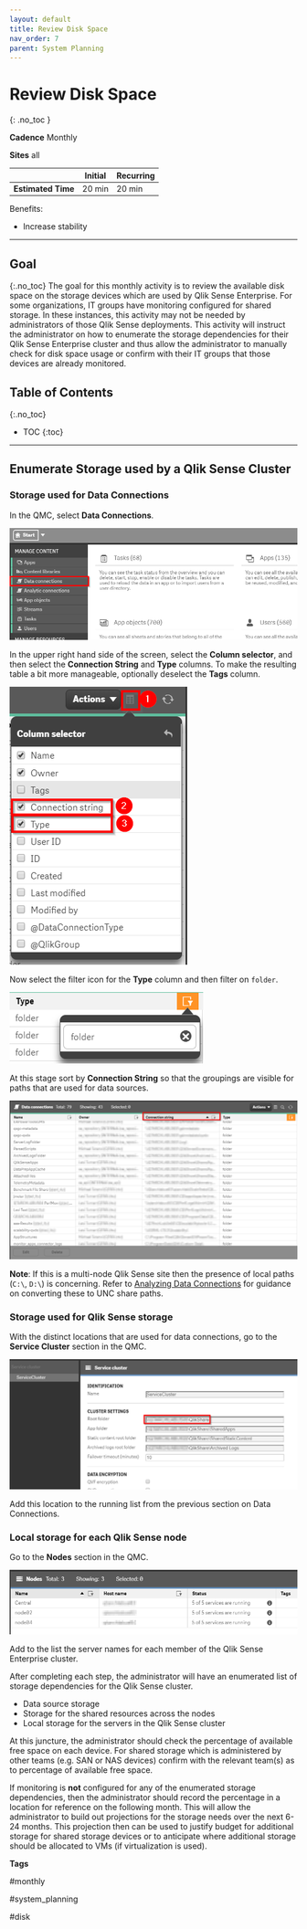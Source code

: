 ```yaml
---
layout: default
title: Review Disk Space
nav_order: 7
parent: System Planning
---
```


# Review Disk Space
{: .no_toc }

**Cadence** <span class="label cadence">Monthly</span>

**Sites** <span class="label all">all</span>

|                                  		                      | Initial     | Recurring  |
|-----------------------------------------------------------|-------------|------------|
| <i class="far fa-clock fa-sm"></i> **Estimated Time**     | 20 min      | 20 min     |

Benefits:

  - Increase stability
  
-------------------------

## Goal
{:.no_toc}
The goal for this monthly activity is to review the available disk space on the storage devices which are used by Qlik Sense Enterprise. For some organizations, IT groups have monitoring configured for shared storage. In these instances, this activity may not be needed by administrators of those Qlik Sense deployments. This activity will instruct the administrator on how to enumerate the storage dependencies for their Qlik Sense Enterprise cluster and thus allow the administrator to manually check for disk space usage or confirm with their IT groups that those devices are already monitored.

## Table of Contents
{:.no_toc}

* TOC
{:toc}
-------------------------

## Enumerate Storage used by a Qlik Sense Cluster <i class="fas fa-dolly-flatbed fa-xs" title="Shipped | Native Capability"></i>

### Storage used for Data Connections

In the QMC, select **Data Connections**.

[![storage-1.png](images/storage-1.png)](https://raw.githubusercontent.com/eapowertools/qs-admin-playbook/master/docs/system_planning/images/storage-1.png)

In the upper right hand side of the screen, select the **Column selector**, and then select the **Connection String** and **Type** columns. To make the resulting table a bit more manageable, optionally deselect the **Tags** column.

[![storage-2.png](images/storage-2.png)](https://raw.githubusercontent.com/eapowertools/qs-admin-playbook/master/docs/system_planning/images/storage-2.png)

Now select the filter icon for the **Type** column and then filter on `folder`.

[![storage-3.png](images/storage-3.png)](https://raw.githubusercontent.com/eapowertools/qs-admin-playbook/master/docs/system_planning/images/storage-3.png)

At this stage sort by **Connection String** so that the groupings are visible for paths that are used for data sources.

[![storage-4.png](images/storage-4.png)](https://raw.githubusercontent.com/eapowertools/qs-admin-playbook/master/docs/system_planning/images/storage-4.png)

**Note**: If this is a multi-node Qlik Sense site then the presence of local paths (`C:\`, `D:\`) is concerning. Refer to [Analyzing Data Connections](..\asset_management\data_connections\analyze_data_connections.html) for guidance on converting these to UNC share paths.

### Storage used for Qlik Sense storage

With the distinct locations that are used for data connections, go to the **Service Cluster** section in the QMC.

[![storage-5.png](images/storage-5.png)](https://raw.githubusercontent.com/eapowertools/qs-admin-playbook/master/docs/system_planning/images/storage-5.png)

Add this location to the running list from the previous section on Data Connections.

### Local storage for each Qlik Sense node

Go to the **Nodes** section in the QMC.

[![storage-6.png](images/storage-6.png)](https://raw.githubusercontent.com/eapowertools/qs-admin-playbook/master/docs/system_planning/images/storage-6.png)

Add to the list the server names for each member of the Qlik Sense Enterprise cluster.

After completing each step, the administrator will have an enumerated list of storage dependencies for the Qlik Sense cluster.

- Data source storage
- Storage for the shared resources across the nodes
- Local storage for the servers in the Qlik Sense cluster

At this juncture, the administrator should check the percentage of available free space on each device. For shared storage which is administered by other teams (e.g. SAN or NAS devices) confirm with the relevant team(s) as to percentage of available free space.

If monitoring is **not** configured for any of the enumerated storage dependencies, then the administrator should record the percentage in a location for reference on the following month. This will allow the administrator to build out projections for the storage needs over the next 6-24 months. This projection then can be used to justify budget for additional storage for shared storage devices or to anticipate where additional storage should be allocated to VMs (if virtualization is used).

**Tags**

#monthly

#system_planning

#disk

&nbsp;